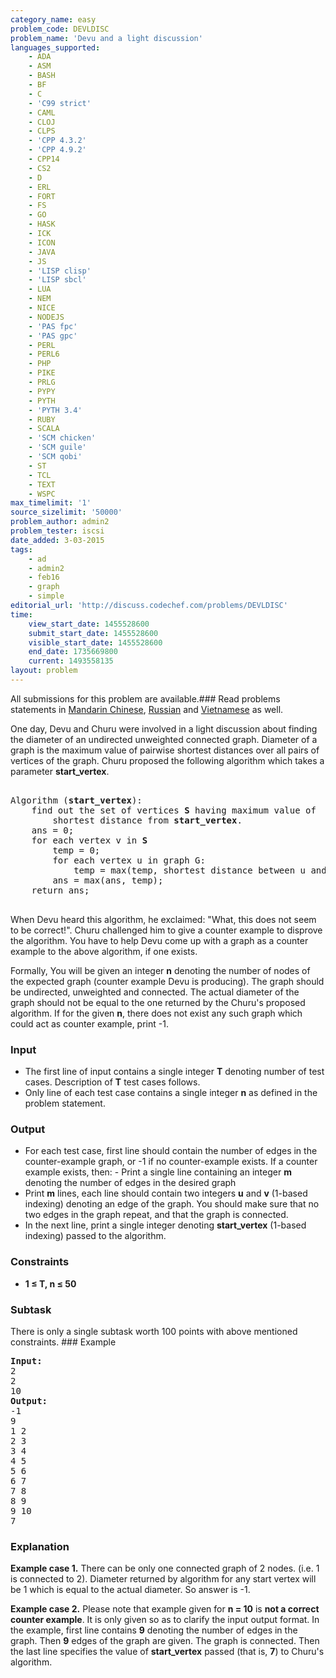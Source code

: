 ```yaml
---
category_name: easy
problem_code: DEVLDISC
problem_name: 'Devu and a light discussion'
languages_supported:
    - ADA
    - ASM
    - BASH
    - BF
    - C
    - 'C99 strict'
    - CAML
    - CLOJ
    - CLPS
    - 'CPP 4.3.2'
    - 'CPP 4.9.2'
    - CPP14
    - CS2
    - D
    - ERL
    - FORT
    - FS
    - GO
    - HASK
    - ICK
    - ICON
    - JAVA
    - JS
    - 'LISP clisp'
    - 'LISP sbcl'
    - LUA
    - NEM
    - NICE
    - NODEJS
    - 'PAS fpc'
    - 'PAS gpc'
    - PERL
    - PERL6
    - PHP
    - PIKE
    - PRLG
    - PYPY
    - PYTH
    - 'PYTH 3.4'
    - RUBY
    - SCALA
    - 'SCM chicken'
    - 'SCM guile'
    - 'SCM qobi'
    - ST
    - TCL
    - TEXT
    - WSPC
max_timelimit: '1'
source_sizelimit: '50000'
problem_author: admin2
problem_tester: iscsi
date_added: 3-03-2015
tags:
    - ad
    - admin2
    - feb16
    - graph
    - simple
editorial_url: 'http://discuss.codechef.com/problems/DEVLDISC'
time:
    view_start_date: 1455528600
    submit_start_date: 1455528600
    visible_start_date: 1455528600
    end_date: 1735669800
    current: 1493558135
layout: problem
---
```

All submissions for this problem are available.###  Read problems statements in [Mandarin Chinese](http://www.codechef.com/download/translated/FEB16/mandarin/DEVLDISC.pdf), [Russian](http://www.codechef.com/download/translated/FEB16/russian/DEVLDISC.pdf) and [Vietnamese](http://www.codechef.com/download/translated/FEB16/vietnamese/DEVLDISC.pdf) as well.

One day, Devu and Churu were involved in a light discussion about finding the diameter of an undirected unweighted connected graph. Diameter of a graph is the maximum value of pairwise shortest distances over all pairs of vertices of the graph. Churu proposed the following algorithm which takes a parameter **start\_vertex**.

<pre><tt>
Algorithm (<b>start_vertex</b>):
	find out the set of vertices <b>S</b> having maximum value of 
		shortest distance from <b>start_vertex</b>.
	ans = 0;
	for each vertex v in <b>S</b>
		temp = 0;
		for each vertex u in graph G:
			temp = max(temp, shortest distance between u and v).
		ans = max(ans, temp);
	return ans;
</tt>
</pre>
When Devu heard this algorithm, he exclaimed: "What, this does not seem to be correct!". Churu challenged him to give a counter example to disprove the algorithm. You have to help Devu come up with a graph as a counter example to the above algorithm, if one exists.

Formally, You will be given an integer **n** denoting the number of nodes of the expected graph (counter example Devu is producing). The graph should be undirected, unweighted and connected. The actual diameter of the graph should not be equal to the one returned by the Churu's proposed algorithm. If for the given **n**, there does not exist any such graph which could act as counter example, print -1.

### Input

- The first line of input contains a single integer **T** denoting number of test cases. Description of **T** test cases follows.
- Only line of each test case contains a single integer **n** as defined in the problem statement.

### Output

- For each test case, first line should contain the number of edges in the counter-example graph, or -1 if no counter-example exists.
If a counter example exists, then: - Print a single line containing an integer **m** denoting the number of edges in the desired graph
- Print **m** lines, each line should contain two integers **u** and **v** (1-based indexing) denoting an edge of the graph. You should make sure that no two edges in the graph repeat, and that the graph is connected.
- In the next line, print a single integer denoting **start\_vertex** (1-based indexing) passed to the algorithm.

### Constraints

- **1 ≤ T, n ≤ 50**

### Subtask

There is only a single subtask worth 100 points with above mentioned constraints. ### Example

<pre><b>Input:</b>
2
2
10
<b>Output:</b>
-1
9
1 2
2 3
3 4
4 5
5 6
6 7
7 8
8 9
9 10
7
</pre>
### Explanation

**Example case 1.** There can be only one connected graph of 2 nodes. (i.e. 1 is connected to 2). Diameter returned by algorithm for any start vertex will be 1 which is equal to the actual diameter. So answer is -1.

**Example case 2.** Please note that example given for **n = 10** is **not a correct counter example**. It is only given so as to clarify the input output format. In the example, first line contains **9** denoting the number of edges in the graph. Then **9** edges of the graph are given. The graph is connected. Then the last line specifies the value of **start\_vertex** passed (that is, **7**) to Churu's algorithm.
